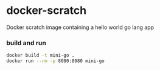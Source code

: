 # docker-scratch
Docker scratch image containing a hello world go lang app

### build and run
```bash
docker build -t mini-go .
docker run --rm -p 8080:8080 mini-go
```